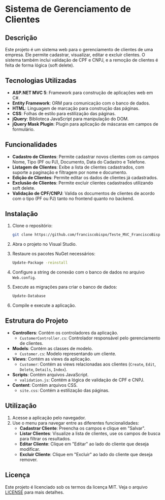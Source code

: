 ﻿# Sistema de Gerenciamento de Clientes

## Descrição

Este projeto é um sistema web para o gerenciamento de clientes de uma empresa. Ele permite cadastrar, visualizar, editar e excluir clientes. O sistema também inclui validação de CPF e CNPJ, e a remoção de clientes é feita de forma lógica (soft delete).

## Tecnologias Utilizadas

- **ASP.NET MVC 5**: Framework para construção de aplicações web em C#.
- **Entity Framework**: ORM para comunicação com o banco de dados.
- **HTML**: Linguagem de marcação para construção das páginas.
- **CSS**: Folhas de estilo para estilização das páginas.
- **jQuery**: Biblioteca JavaScript para manipulação do DOM.
- **jQuery Mask Plugin**: Plugin para aplicação de máscaras em campos de formulário.

## Funcionalidades

- **Cadastro de Clientes**: Permite cadastrar novos clientes com os campos Nome, Tipo (PF ou PJ), Documento, Data do Cadastro e Telefone.
- **Listagem de Clientes**: Exibe a lista de clientes cadastrados, com suporte a paginação e filtragem por nome e documento.
- **Edição de Clientes**: Permite editar os dados de clientes já cadastrados.
- **Exclusão de Clientes**: Permite excluir clientes cadastrados utilizando soft delete.
- **Validação de CPF/CNPJ**: Valida os documentos de clientes de acordo com o tipo (PF ou PJ) tanto no frontend quanto no backend.

## Instalação

1. Clone o repositório:
    ```sh
    git clone https://github.com/franciscobispo/Teste_MVC_FranciscoBispo.git
    ```

2. Abra o projeto no Visual Studio.

3. Restaure os pacotes NuGet necessários:
    ```sh
    Update-Package -reinstall
    ```

4. Configure a string de conexão com o banco de dados no arquivo `Web.config`.

5. Execute as migrações para criar o banco de dados:
    ```sh
    Update-Database
    ```

6. Compile e execute a aplicação.

## Estrutura do Projeto

- **Controllers**: Contém os controladores da aplicação.
    - `CustomerController.cs`: Controlador responsável pelo gerenciamento de clientes.
- **Models**: Contém as classes de modelo.
    - `Customer.cs`: Modelo representando um cliente.
- **Views**: Contém as views da aplicação.
    - `Customer`: Contém as views relacionadas aos clientes (`Create`, `Edit`, `Delete`, `Details`, `Index`).
- **Scripts**: Contém arquivos JavaScript.
    - `validation.js`: Contém a lógica de validação de CPF e CNPJ.
- **Content**: Contém arquivos CSS.
    - `site.css`: Contém a estilização das páginas.

## Utilização

1. Acesse a aplicação pelo navegador.
2. Use o menu para navegar entre as diferentes funcionalidades:
    - **Cadastrar Cliente**: Preencha os campos e clique em "Salvar".
    - **Listar Clientes**: Visualize a lista de clientes, use os campos de busca para filtrar os resultados.
    - **Editar Cliente**: Clique em "Editar" ao lado do cliente que deseja modificar.
    - **Excluir Cliente**: Clique em "Excluir" ao lado do cliente que deseja remover.

## Licença

Este projeto é licenciado sob os termos da licença MIT. Veja o arquivo [LICENSE](LICENSE) para mais detalhes.
